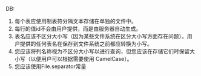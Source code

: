 DB:

 1. 每个表应使用制表符分隔文本存储在单独的文件中。
 2. 每行的值id不会由用户提供，而是由服务器自动生成。
 3. 表名应该不区分大小写（因为某些文件系统在区分大小写方面存在问题）。用户提供的任何表名在保存到文件系统之前都应转换为小写。
 4. 您应该将列名称视为不区分大小写以进行查询，但您应该在存储它们时保留大小写（以便用户可以根据需要使用 CamelCase）。
 5. 您应该使用File.separator常量
